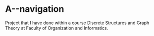 # A--navigation
Project that I have done within a course Discrete Structures and Graph Theory at Faculty of Organization and Informatics.
